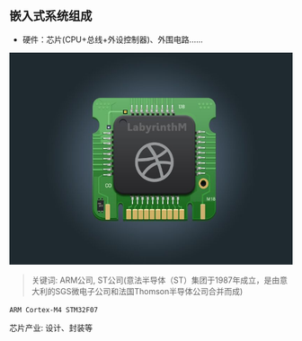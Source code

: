 ## 嵌入式系统组成

- 硬件：芯片(CPU+总线+外设控制器)、外围电路......

![芯片](./ic.jpg)

> 关键词: ARM公司, ST公司(意法半导体（ST）集团于1987年成立，是由意大利的SGS微电子公司和法国Thomson半导体公司合并而成)

` ARM Cortex-M4 STM32F07 `

芯片产业: 设计、封装等